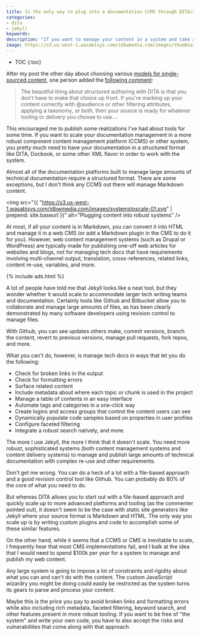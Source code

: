 ```yaml
---
title: Is the only way to plug into a documentation CCMS through DITA/XML?
categories:
- dita
- jekyll
keywords:
description: "If you want to manage your content in a system and take advantage of more robust documentation management, it seems like your content needs to be in DITA or XML for the system to parse and process it. Almost no component content management systems handle anything like Markdown or other unstructured content. This requirement will likely always push large teams toward DITA/XML."
image: https://s3.us-west-1.wasabisys.com/idbwmedia.com/images/thumbnails/ditaxmlccms.png
---
```


* TOC
{:toc}

After my post the other day about choosing various [models for single-sourced content](/2016/02/11/the-problem-with-single-source-publishing/), one person added the [following comment](/2016/02/11/the-problem-with-single-source-publishing/#comment-2510062908):

>The beautiful thing about structured authoring with DITA is that you don't have to make that choice up front. If you're marking up your content correctly with @audience or other filtering attributes, applying a taxonomy, or both, then your source is ready for whatever tooling or delivery you choose to use....

This encouraged me to publish some realizations I've had about tools for some time. If you want to scale your documentation management in a more robust component content management platform (CCMS) or other system, you pretty much need to have your documentation in a structured format like DITA, Docbook, or some other XML flavor in order to work with the system.

Almost all of the documentation platforms built to manage large amounts of technical documentation require a structured format. There are some exceptions, but I don't think any CCMS out there will manage Markdown content.

<img src="{{ "https://s3.us-west-1.wasabisys.com/idbwmedia.com/images/systemstoscale-01.svg" | prepend: site.baseurl }}" alt="Plugging content into robust systems" />

At most, if all your content is in Markdown, you can convert it into HTML and manage it in a web CMS (or add a Markdown plugin in the CMS to do it for you). However, web content management systems (such as Drupal or WordPress) are typically made for publishing one-off web articles for websites and blogs, not for managing tech docs that have requirements involving multi-channel output, translation, cross-references, related links, content re-use, variables, and more.

{% include ads.html %}

A lot of people have told me that Jekyll looks like a neat tool, but they wonder whether it would scale to accommodate larger tech writing teams and documentation. Certainly tools like Github and Bitbucket allow you to collaborate and manage large amounts of files, as has been clearly demonstrated by many software developers using revision control to manage files.

With Github, you can see updates others make, commit versions, branch the content, revert to previous versions, manage pull requests, fork repos, and more.

What you can't do, however, is manage tech docs in ways that let you do the following:

* Check for broken links in the output
* Check for formatting errors
* Surface related content
* Include metadata about where each topic or chunk is used in the project
* Manage a table of contents in an easy interface
* Automate tags and categories in a one-click way
* Create logins and access groups that control the content users can see
* Dynamically populate code samples based on properties in user profiles
* Configure faceted filtering
* Integrate a robust search natively, and more.

The more I use Jekyll, the more I think that it doesn't scale. You need more robust, sophisticated systems (both content management systems and content delivery systems) to manage and publish large amounts of technical documentation with complex re-use and other requirements.

Don't get me wrong. You can do a heck of a lot with a file-based approach and a good revision control tool like Github. You can probably do 80% of the core of what you need to do.

But whereas DITA allows you to start out with a file-based approach and quickly scale up to more advanced platforms and tooling (as the commenter pointed out), it doesn't seem to be the case with static site generators like Jekyll where your source format is Markdown and HTML. The only way you scale up is by writing custom plugins and code to accomplish some of these similar features.

On the other hand, while it seems that a CCMS or CMS is inevitable to scale, I frequently hear that most CMS implementations fail, and I balk at the idea that I would need to spend $100k per year for a system to manage and publish my web content.

Any large system is going to impose a lot of constraints and rigidity about what you can and can't do with the content. The custom JavaScript wizardry you might be doing could easily be restricted as the system turns its gears to parse and process your content.

Maybe this is the price you pay to avoid broken links and formatting errors while also including rich metadata, faceted filtering, keyword search, and other features present in more robust tooling. If you want to be free of "the system" and write your own code, you have to also accept the risks and vulnerabilities that come along with that approach.
